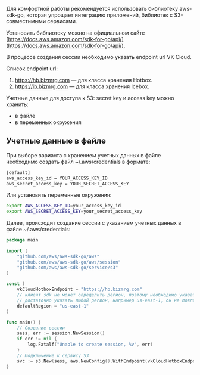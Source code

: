 Для комфортной работы рекомендуется использовать библиотеку aws-sdk-go, которая упрощает интеграцию приложений, библиотек c S3-совместимыми сервисами.

Установить библиотеку можно на официальном сайте [https://docs.aws.amazon.com/sdk-for-go/api/](https://docs.aws.amazon.com/sdk-for-go/api/).

В процессе создания сессии необходимо указать endpoint url VK Cloud.

Список endpoint url:

1.  https://hb.bizmrg.com — для класса хранения Hotbox.
2.  https://ib.bizmrg.com — для класса хранения Icebox.

Учетные данные для доступа к S3: secret key и access key можно хранить:

- в файле
- в переменных окружения

## Учетные данные в файле

При выборе варианта с хранением учетных данных в файле необходимо создать файл ~/.aws/credentials в формате:

```bash
[default]
aws_access_key_id = YOUR_ACCESS_KEY_ID
aws_secret_access_key = YOUR_SECRET_ACCESS_KEY
```

Или установить переменные окружения:

```bash
export AWS_ACCESS_KEY_ID=your_access_key_id
export AWS_SECRET_ACCESS_KEY=your_secret_access_key
```

Далее, происходит создание сессии с указанием учетных данных в файле ~/.aws/credentials:

```go
package main

import (
	"github.com/aws/aws-sdk-go/aws"
	"github.com/aws/aws-sdk-go/aws/session"
	"github.com/aws/aws-sdk-go/service/s3"
)

const (
	vkCloudHotboxEndpoint = "https://hb.bizmrg.com"
	// клиент sdk не может определить регион, поэтому необходимо указать регион по умолчанию
	// достаточно указать любой регион, например us-east-1, он не повлияет на работу эндпоинта
	defaultRegion = "us-east-1"
)

func main() {
	// Создание сессии
	sess, err := session.NewSession()
	if err != nil {
		log.Fatalf("Unable to create session, %v", err)
	}
	// Подключение к сервису S3
	svc := s3.New(sess, aws.NewConfig().WithEndpoint(vkCloudHotboxEndpoint).WithRegion(defaultRegion))
}
```